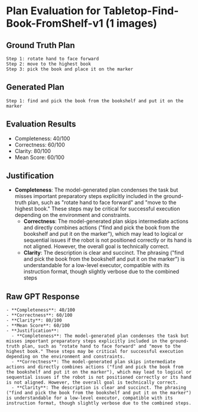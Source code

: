 # Plan Evaluation for Tabletop-Find-Book-FromShelf-v1 (1 images)

## Ground Truth Plan
```
Step 1: rotate hand to face forward
Step 2: move to the highest book
Step 3: pick the book and place it on the marker
```

## Generated Plan
```
Step 1: find and pick the book from the bookshelf and put it on the marker
```

## Evaluation Results
- Completeness: 40/100
- Correctness: 60/100
- Clarity: 80/100
- Mean Score: 60/100

## Justification
- **Completeness**: The model-generated plan condenses the task but misses important preparatory steps explicitly included in the ground-truth plan, such as "rotate hand to face forward" and "move to the highest book." These steps may be critical for successful execution depending on the environment and constraints.  
  - **Correctness**: The model-generated plan skips intermediate actions and directly combines actions ("find and pick the book from the bookshelf and put it on the marker"), which may lead to logical or sequential issues if the robot is not positioned correctly or its hand is not aligned. However, the overall goal is technically correct.  
  - **Clarity**: The description is clear and succinct. The phrasing ("find and pick the book from the bookshelf and put it on the marker") is understandable for a low-level executor, compatible with its instruction format, though slightly verbose due to the combined steps

## Raw GPT Response
```
- **Completeness**: 40/100  
- **Correctness**: 60/100  
- **Clarity**: 80/100  
- **Mean Score**: 60/100  
- **Justification**:  
  - **Completeness**: The model-generated plan condenses the task but misses important preparatory steps explicitly included in the ground-truth plan, such as "rotate hand to face forward" and "move to the highest book." These steps may be critical for successful execution depending on the environment and constraints.  
  - **Correctness**: The model-generated plan skips intermediate actions and directly combines actions ("find and pick the book from the bookshelf and put it on the marker"), which may lead to logical or sequential issues if the robot is not positioned correctly or its hand is not aligned. However, the overall goal is technically correct.  
  - **Clarity**: The description is clear and succinct. The phrasing ("find and pick the book from the bookshelf and put it on the marker") is understandable for a low-level executor, compatible with its instruction format, though slightly verbose due to the combined steps.
```
